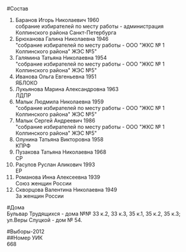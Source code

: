 #Состав  
1. Баранов Игорь Николаевич 1960  
    собрание избирателей по месту работы - администрация Колпинского района Санкт-Петербурга  
2. Брюханова Галина Николаевна 1946  
    "собрание избирателей по месту работы - ООО "ЖКС № 1 Колпинского района" ЖЭС №5"  
3. Галямина Татьяна Николаевна 1954  
    "собрание избирателей по месту работы - ООО "ЖКС № 1 Колпинского района" ЖЭС №5"  
4. Иванова Ольга Евгеньевна 1951  
    ЯБЛОКО  
5. Лукьянова Марина Александровна 1963  
    ЛДПР  
6. Малык Людмила Николаевна 1959  
    "собрание избирателей по месту работы - ООО "ЖКС № 1 Колпинского района" ЖЭС №5"  
7. Малык Сергей Андреевич 1986  
    "собрание избирателей по месту работы - ООО "ЖКС № 1 Колпинского района" ЖЭС №5"  
8. Олунина Татьяна Викторовна 1958  
    КПРФ  
9. Пузакова Татьяна Николаевна 1968  
    СР  
10. Расулов Руслан Аликович 1993  
    ЕР  
11. Романова Инна Алексеевна 1939  
    Союз женщин России  
12. Скворцова Валентина Николаевна 1949  
    За женщин России  
  
#Дома  
Бульвар Трудящихся - дома №№ 33 к.2, 33 к.З, 35 к.1, 35 к.2, 35 к.З; ул.Веры Слуцкой - дом № 54.  
  
#Выборы-2012  
##Номер УИК  
668  
